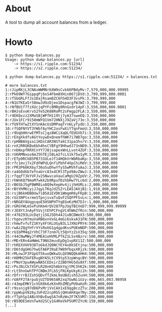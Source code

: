 About
=====

A tool to dump all account balances from a ledger.

Howto
=====

    $ python dump-balances.py
    Usage: python dump-balances.py [url]
        -> https://s1.ripple.com:51234/
        -> https://s2.ripple.com:51234/
    
    $ python dump-balances.py https://s1.ripple.com:51234/ > balances.txt
    
    # more balances.txt
    1:rJipRKjL3CNAvWWMNrbXW9sCvk66PBdyMv:7,579,000,000.99995
    2:rPk69WY7GippqPj6xS4Fbm8XHin867jDVd:3,799,999,800.0001
    3:rf5bGRLFfJx1DajRsam8ZC6FG4D3F3vsPk:3,799,999,800
    4:rN1U7KEa5r58mwJd9zDjeo1DspacgfWJWZ:3,799,999,800
    5:rNfBU1f7fzXUcjqPYFc8MRg9RnGxdr14pF:3,550,000,000.0001
    6:rBHJsEvoKrvS2Ye52K88RoMt2sFmgp2FLA:3,550,000,000
    7:r4EKQxzz2XMaSBjWPfH119tj7yA37sweEQ:3,550,000,000
    8:rJUx1FCr9158mWYQ1Vm72HNXjJ9ZaVj73o:3,550,000,000
    9:rfU9THTwZtXYSnKAcUzDMPaqfrn6LyTydU:3,550,000,000
    10:rfSQFNYVT3YWbfAyYHC2osFwXiYTqnFmoU:3,550,000,000
    11:r9UqbHHrwEfMTsCjqz8WCiXqQLfEUGVb7i:3,550,000,000
    12:rEXgXkdfvAGtYoywDxQnemfhWK7i7WD7go:3,550,000,000
    13:rpHNBAVgioi1KDsCAR3NSTakC31pa3hsrV:3,550,000,000
    14:rnXJRRGKBo6bh4hxCYBFgY9HhwdJ73nND9:3,550,000,000
    15:rnbNxpfRRXCnYY7J8jsapexWnLLvot4ZUF:3,550,000,000
    16:rU6RMNxos6mJ5hTEjS8Lm2fcLS1k75w1yM:3,550,000,000
    17:rETp9RCkB5PB731ULeJf14HQkVrWbRbaKp:3,550,000,000
    18:rfc1mvj7x2FdFWPdLQnfiPbhF4XpChiMdV:3,550,000,000
    19:rPR3P66KXby736oSuDhwYfyS5wMVhfuAaJ:3,550,000,000
    20:ra4G8dkb7efnaUrc83x4CRt3Tpd9AvZWwJ:3,550,000,000
    21:rfqqfT3kYVFJv2SNwvcaVauCaMgUJ9ZpUV:2,799,999,800
    22:rhWnKQ79moM7wkk2b9RpufDzhbHw7YLc6d:2,000,000,000
    23:rB6SbJ5gP8WM8io8Q9eXepHv4jijhHURLs:2,000,000,000
    24:rBtVhMKcyiJJqyLTKqJdZSZrLEA5JAXjB1:1,910,000,000
    25:rsjB6kHDBDUw7iB5A1EVDK1WmgmR6yFKpB:1,000,000,000
    26:rUzSNPtxrmeSTpnjsvaTuQvF2SQFPFSvLn:1,000,000,000
    27:rNRG8YAUqgsqoE5HSNPHTYqEGoKzMd7DJr:1,000,000,000
    28:rGRGYWLmSvPuhKm4rQV287PpJUgTB1VeD7:999,999,999.99999
    29:rJE8YtJnAyFSVvjtEhPCFngVC4hWmZfRcn:500,000,000
    30:r476293LUcDqtjiSGJ5Dh44J1xBCDWeX3:500,000,000
    31:rhgovzKYmuVaRB6xnVxGL4mGi6skxA31FN:500,000,000
    32:rhmwTvfuTZ1KYyXFtKLUGyB3L1JXNzPRY4:500,000,000
    33:rwAzZQgYHfrVYsRoUG1g4gpdKssPUEmNDP:500,000,000
    34:rU1bPM4q2rVhC73F7znm7Lt5QnYzZsV35q:500,000,000
    35:r44CNwMWyJf4MEA1eHVMLPTkZ1LSv4Bzrv:500,000,000
    36:rMErERn4aHWmLT9NU2muvEpDg1vpRX11Z:500,000,000
    37:rhREXVHV938ToGkdJQ9NCYEY4x8kSEtjna:500,000,000
    38:rD6tdgGHG7hwGTA6P39aE7W89fbqxXRjzk:500,000,000
    39:rMLnwJF3FGpGT5kuoQWkwSLQX9NQQkAHH4:500,000,000
    40:rH8MH25kFERugNYA5LtCV9tp53zpWngcBV:500,000,000
    41:rPNoY3puAWywNA5CEDxirZ2BDYHG5du8Xf:500,000,000
    42:rPoJNiCk7XSFLR28nH2hAbkYqjtMC3hK2k:500,000,000
    43:rLt5hnUwhTPfCNBmJFLb5jFNiKpUkyKi1h:500,000,000
    44:rDfrrrBJZshSQDvfT2kmL9oUBdish52unH:500,000,000
    45:rUAFP2TArpubjUZfD965AR2xq7GwNi1Uzy:406,665,083.98958
    46:r43mpEMKY1cVUX8k6zKXnRhZMEyPU9aHzR:200,000,000
    47:r9ssnjg97d86PxMrjVsCAX1xE9qg8czZTu:200,000,000
    48:rppWupV826yJUFd2zcpRGSjQHnAHXqe7Ny:200,000,000
    49:rf7phSp1ABzXhBvEwgSA7nRzWv2F7K5VM7:150,000,000
    50:rB59DESmVnTwXd2SCy1G4ReVkP5UM7ZYcN:150,000,000
    [...]
